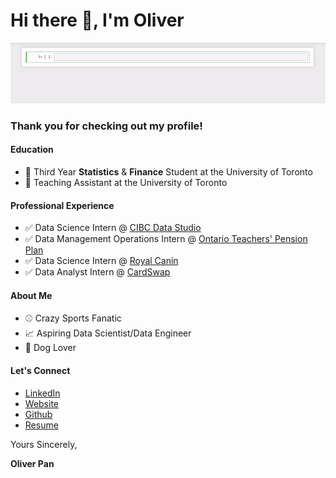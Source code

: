 # Hi there 👋, I'm Oliver

![](https://github.com/oliverkpan/oliverkpan/blob/master/profile_vid.gif)

### Thank you for checking out my profile!

#### Education
- :school_satchel: Third Year **Statistics** & **Finance** Student at the University of Toronto
- :raising_hand: Teaching Assistant at the University of Toronto

#### Professional Experience
- :white_check_mark: Data Science Intern @ [CIBC Data Studio](https://www.cibc.com/ca/features/cibc-data-studio.html)
- :white_check_mark: Data Management Operations Intern @ [Ontario Teachers' Pension Plan](https://www.otpp.com/)
- :white_check_mark: Data Science Intern @ [Royal Canin](https://www.royalcanin.com/ca/en_ca)
- :white_check_mark: Data Analyst Intern @ [CardSwap](www.cardswap.ca)

#### About Me
- :baseball: Crazy Sports Fanatic
- :chart_with_upwards_trend: Aspiring Data Scientist/Data Engineer
- :dog: Dog Lover

#### Let's Connect
- [LinkedIn](https://www.linkedin.com/in/oliverpan/)
- [Website](http://oliverkpan.com/)
- [Github](https://github.com/oliverkpan)
- [Resume](https://github.com/oliverkpan/oliverkpan.github.io/blob/master/files/OliverPanResume.pdf)



Yours Sincerely,

**Oliver Pan**


